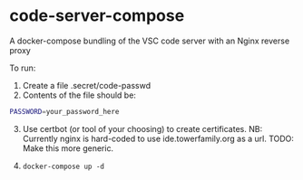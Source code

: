 # code-server-compose
A docker-compose bundling of the VSC code server with an Nginx reverse proxy

To run:
1. Create a file .secret/code-passwd
2. Contents of the file should be:
```bash
PASSWORD=your_password_here
```
3. Use certbot (or tool of your choosing) to create certificates.
NB: Currently nginx is hard-coded to use ide.towerfamily.org as a url.
TODO: Make this more generic.

4. `docker-compose up -d`
